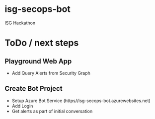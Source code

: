 # isg-secops-bot
ISG Hackathon

# ToDo / next steps

## Playground Web App
* Add Query Alerts from Security Graph
## Create Bot Project
* Setup Azure Bot Service (https//isg-secops-bot.azurewebsites.net)
* Add Login
* Get alerts as part of initial conversation

